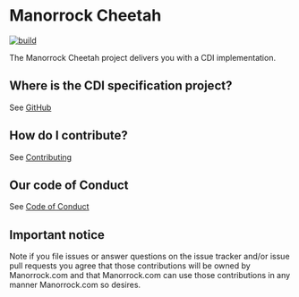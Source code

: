 # Manorrock Cheetah

[![build](https://github.com/manorrock/cheetah/actions/workflows/build.yml/badge.svg)](https://github.com/manorrock/cheetah/actions/workflows/build.yml)

The Manorrock Cheetah project delivers you with a CDI implementation.

## Where is the CDI specification project?

See [GitHub](https://github.com/jakartaee/cdi)

## How do I contribute?

See [Contributing](CONTRIBUTING.md)

## Our code of Conduct

See [Code of Conduct](CODE_OF_CONDUCT.md)

## Important notice

Note if you file issues or answer questions on the issue tracker and/or issue 
pull requests you agree that those contributions will be owned by Manorrock.com
and that Manorrock.com can use those contributions in any manner Manorrock.com
so desires.
